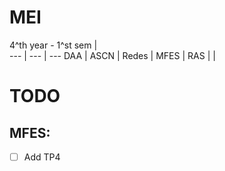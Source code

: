 # MEI





4^th year - 1^st sem |  
--- | --- | ---
DAA | 
ASCN | 
Redes | 
MFES | 
RAS | 
 | 






# TODO

## MFES:
- [ ] Add TP4
